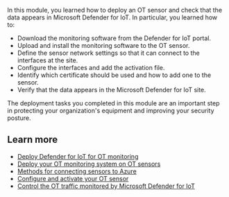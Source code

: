 In this module, you learned how to deploy an OT sensor and check that the data appears in Microsoft Defender for IoT. In particular, you learned how to:

- Download the monitoring software from the Defender for IoT portal.
- Upload and install the monitoring software to the OT sensor.
- Define the sensor network settings so that it can connect to the interfaces at the site.
- Configure the interfaces and add the activation file.
- Identify which certificate should be used and how to add one to the sensor.
- Verify that the data appears in the Microsoft Defender for IoT site.

The deployment tasks you completed in this module are an important step in protecting your organization's equipment and improving your security posture.

## Learn more

- [Deploy Defender for IoT for OT monitoring](/azure/defender-for-iot/organizations/ot-deploy/ot-deploy-path)
- [Deploy your OT monitoring system on OT sensors](/azure/defender-for-iot/organizations/ot-deploy/install-software-ot-sensor)
- [Methods for connecting sensors to Azure](/azure/defender-for-iot/organizations/)
- [Configure and activate your OT sensor](/azure/defender-for-iot/organizations/ot-deploy/activate-deploy-sensor)
- [Control the OT traffic monitored by Microsoft Defender for IoT](/azure/defender-for-iot/organizations/how-to-control-what-traffic-is-monitored)
